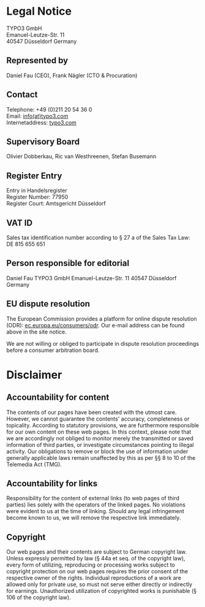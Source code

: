# Legal Notice

TYPO3 GmbH  
Emanuel-Leutze-Str. 11  
40547 Düsseldorf
Germany

## Represented by

Daniel Fau (CEO), Frank Nägler (CTO & Procuration)

## Contact

Telephone: +49 (0)211 20 54 36 0  
Email: [info(at)typo3.com](mailto:info@typo3.com)  
Internetaddress: [typo3.com](https://typo3.com)

## Supervisory Board

Olivier Dobberkau, Ric van Westhreenen, Stefan Busemann

## Register Entry

Entry in Handelsregister  
Register Number: 77950  
Register Court: Amtsgericht Düsseldorf

## VAT ID

Sales tax identification number according to § 27 a of the Sales Tax Law:  
DE 815 655 651

## Person responsible for editorial
Daniel Fau
TYPO3 GmbH
Emanuel-Leutze-Str. 11
40547 Düsseldorf
Germany

## EU dispute resolution

The European Commission provides a platform for online dispute resolution (ODR): [ec.europa.eu/consumers/odr](https://ec.europa.eu/consumers/odr).
Our e-mail address can be found above in the site notice.

We are not willing or obliged to participate in dispute resolution proceedings before a consumer arbitration board.

# Disclaimer

## Accountability for content

The contents of our pages have been created with the utmost care. However, we cannot guarantee the contents' accuracy, completeness or topicality. According to statutory provisions, we are furthermore responsible for our own content on these web pages. In this context, please note that we are accordingly not obliged to monitor merely the transmitted or saved information of third parties, or investigate circumstances pointing to illegal activity. Our obligations to remove or block the use of information under generally applicable laws remain unaffected by this as per §§ 8 to 10 of the Telemedia Act (TMG).

## Accountability for links

Responsibility for the content of external links (to web pages of third parties) lies solely with the operators of the linked pages. No violations were evident to us at the time of linking. Should any legal infringement become known to us, we will remove the respective link immediately.

## Copyright

Our web pages and their contents are subject to German copyright law. Unless expressly permitted by law (§ 44a et seq. of the copyright law), every form of utilizing, reproducing or processing works subject to copyright protection on our web pages requires the prior consent of the respective owner of the rights. Individual reproductions of a work are allowed only for private use, so must not serve either directly or indirectly for earnings. Unauthorized utilization of copyrighted works is punishable (§ 106 of the copyright law).
